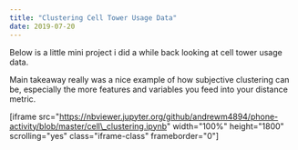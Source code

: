 ```yaml
---
title: "Clustering Cell Tower Usage Data"
date: 2019-07-20
---
```


Below is a little mini project i did a while back looking at cell tower usage data.

Main takeaway really was a nice example of how subjective clustering can be, especially the more features and variables you feed into your distance metric.

\[iframe src="https://nbviewer.jupyter.org/github/andrewm4894/phone-activity/blob/master/cell\_clustering.ipynb" width="100%" height="1800" scrolling="yes" class="iframe-class" frameborder="0"\]
